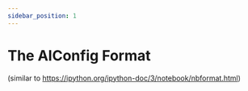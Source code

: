 ```yaml
---
sidebar_position: 1
---
```


# The AIConfig Format

(similar to https://ipython.org/ipython-doc/3/notebook/nbformat.html)
